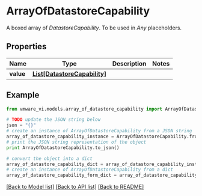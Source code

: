 # ArrayOfDatastoreCapability

A boxed array of *DatastoreCapability*. To be used in *Any* placeholders. 

## Properties
Name | Type | Description | Notes
------------ | ------------- | ------------- | -------------
**value** | [**List[DatastoreCapability]**](DatastoreCapability.md) |  | 

## Example

```python
from vmware_vi.models.array_of_datastore_capability import ArrayOfDatastoreCapability

# TODO update the JSON string below
json = "{}"
# create an instance of ArrayOfDatastoreCapability from a JSON string
array_of_datastore_capability_instance = ArrayOfDatastoreCapability.from_json(json)
# print the JSON string representation of the object
print ArrayOfDatastoreCapability.to_json()

# convert the object into a dict
array_of_datastore_capability_dict = array_of_datastore_capability_instance.to_dict()
# create an instance of ArrayOfDatastoreCapability from a dict
array_of_datastore_capability_form_dict = array_of_datastore_capability.from_dict(array_of_datastore_capability_dict)
```
[[Back to Model list]](../README.md#documentation-for-models) [[Back to API list]](../README.md#documentation-for-api-endpoints) [[Back to README]](../README.md)


